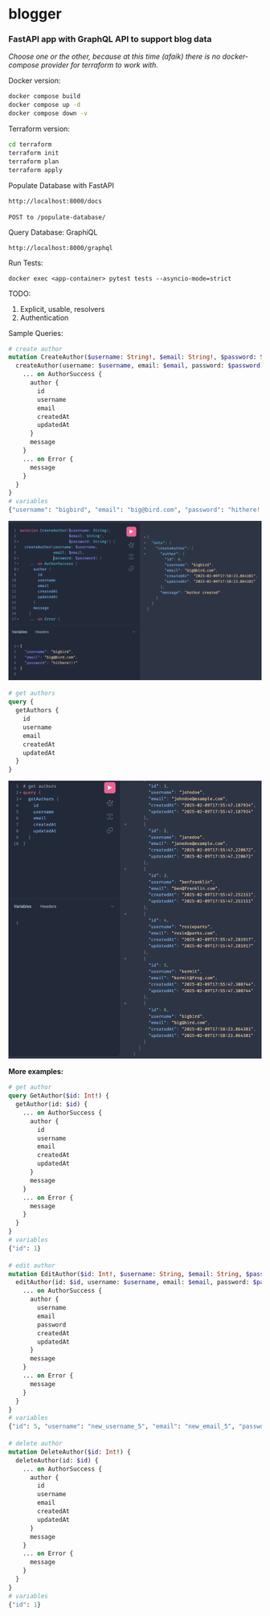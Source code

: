# blogger


### FastAPI app with GraphQL API to support blog data 

*Choose one or the other, because at this time (afaik) there is no docker-compose provider for terraform to work with.*

Docker version:   
```sh
docker compose build 
docker compose up -d
docker compose down -v
```
Terraform version:   
```sh
cd terraform
terraform init
terraform plan
terraform apply
```

Populate Database with FastAPI
```
http://localhost:8000/docs

POST to /populate-database/
```

Query Database:  GraphiQL
```
http://localhost:8000/graphql
```

Run Tests: 
```
docker exec <app-container> pytest tests --asyncio-mode=strict
```

TODO:
1. Explicit, usable, resolvers
2. Authentication


Sample Queries:
```graphql
# create author
mutation CreateAuthor($username: String!, $email: String!, $password: String!) {
  createAuthor(username: $username, email: $email, password: $password) {
    ... on AuthorSuccess {
      author {
        id
        username
        email
        createdAt
        updatedAt
      }
      message
    }
    ... on Error {
      message
    }
  }
}
# variables 
{"username": "bigbird", "email": "big@bird.com", "password": "hithere!!!"}
```
![create author](createAuthor.png)

```graphql
# get authors
query {
  getAuthors {
    id
    username
    email
    createdAt
    updatedAt
  }
}
```
![get Authors](getAuthors.png)

**More examples:**
```graphql
# get author
query GetAuthor($id: Int!) {
  getAuthor(id: $id) {
    ... on AuthorSuccess {
      author {
        id
        username
        email
        createdAt
        updatedAt
      }
      message
    }
    ... on Error {
      message
    }
  }
}
# variables
{"id": 1}

# edit author
mutation EditAuthor($id: Int!, $username: String, $email: String, $password: String) {
  editAuthor(id: $id, username: $username, email: $email, password: $password) {
    ... on AuthorSuccess {
      author {
        username
        email
        password
        createdAt
        updatedAt
      }
      message
    }
    ... on Error {
      message
    }
  }
}
# variables
{"id": 5, "username": "new_username_5", "email": "new_email_5", "password": "new_password_5"}

# delete author
mutation DeleteAuthor($id: Int!) {
  deleteAuthor(id: $id) {
    ... on AuthorSuccess {
      author {
        id
        username
        email
        createdAt
        updatedAt
      }
      message
    }
    ... on Error {
      message
    }
  }
}
# variables
{"id": 1}
```

